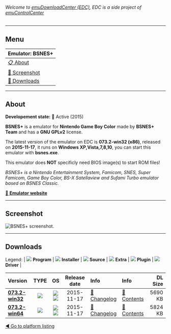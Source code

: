 ###### Welcome to [emuDownloadCenter (EDC)](https://github.com/PhoenixInteractiveNL/emuDownloadCenter/wiki/), EDC is a side project of [emuControlCenter](https://github.com/PhoenixInteractiveNL/emuControlCenter/wiki/)
***
## Menu
| **Emulator: BSNES+** |
|:---------|
| [:clipboard: About](#about) |
| [:sunrise: Screenshot](#screenshot) |
| [:floppy_disk: Downloads](#downloads) |
***
## About
**Developement state:** :large_blue_circle: Active (2015)

**BSNES+** is a emulator for **Nintendo Game Boy Color** made by **BSNES+ Team** and has a **GNU GPLv2** license.

The latest version of the emulator on EDC is **073.2-win32 (x86)**, released on **2015-11-17**, it runs on **Windows XP,Vista,7,8,10**, you can start this emulator with **bsnes.exe**.

This emulator does **NOT** specificly need BIOS image(s) to start ROM files!

_BSNES+ is a Nintendo Entertainment System, Famicom, SNES, Super Famicom, Game Boy Color, BS-X Satellaview and Sufami Turbo emulator based on BSNES Classic._

[:link: **Emulator website**](http://github.com/devinacker/bsnes-plus)
***
## Screenshot
![](https://raw.githubusercontent.com/PhoenixInteractiveNL/emuDownloadCenter/master/hooks/bsnesplus/emulator_screen_01.jpg "BSNES+ screenshot.")
***
## Downloads
Legend:
| ![](https://raw.githubusercontent.com/wiki/PhoenixInteractiveNL/emuDownloadCenter/images_misc/icon_program_24.png) **Program** | 
![](https://raw.githubusercontent.com/wiki/PhoenixInteractiveNL/emuDownloadCenter/images_misc/icon_installer_24.png) **Installer** | 
![](https://raw.githubusercontent.com/wiki/PhoenixInteractiveNL/emuDownloadCenter/images_misc/icon_source_code_24.png) **Source** | 
![](https://raw.githubusercontent.com/wiki/PhoenixInteractiveNL/emuDownloadCenter/images_misc/icon_extra_24.png) **Extra** | 
![](https://raw.githubusercontent.com/wiki/PhoenixInteractiveNL/emuDownloadCenter/images_misc/icon_plugin_24.png) **Plugin** | 
![](https://raw.githubusercontent.com/wiki/PhoenixInteractiveNL/emuDownloadCenter/images_misc/icon_driver_24.png) **Driver** | 


| Version  | TYPE | OS | Release date  | Info       | Info       | DL Size    |
|:---------|:----:|:--:|:-------------:|:-----------|:-----------|-----------:|
| [**073.2-win32**](https://github.com/PhoenixInteractiveNL/edc-repo0005/raw/master/bsnesplus/073.2-win32.7z) | ![](https://raw.githubusercontent.com/wiki/PhoenixInteractiveNL/emuDownloadCenter/images_misc/icon_program_24.png) | ![](https://raw.githubusercontent.com/wiki/PhoenixInteractiveNL/emuDownloadCenter/images_misc/logo_windows_24.png)![](https://raw.githubusercontent.com/wiki/PhoenixInteractiveNL/emuDownloadCenter/images_misc/icon_32-bit_24.png) | 2015-11-17 | [:page_facing_up: Changelog](https://github.com/PhoenixInteractiveNL/edc-repo0005/blob/master/bsnesplus/073.2-win32_changelog.txt) | [:mag_right: Contents](https://github.com/PhoenixInteractiveNL/edc-repo0005/blob/master/bsnesplus/073.2-win32_contents.txt) | 5690 KB |
| [**073.2-win64**](https://github.com/PhoenixInteractiveNL/edc-repo0005/raw/master/bsnesplus/073.2-win64.7z) | ![](https://raw.githubusercontent.com/wiki/PhoenixInteractiveNL/emuDownloadCenter/images_misc/icon_program_24.png) | ![](https://raw.githubusercontent.com/wiki/PhoenixInteractiveNL/emuDownloadCenter/images_misc/logo_windows_24.png)![](https://raw.githubusercontent.com/wiki/PhoenixInteractiveNL/emuDownloadCenter/images_misc/icon_64-bit_24.png) | 2015-11-17 | [:page_facing_up: Changelog](https://github.com/PhoenixInteractiveNL/edc-repo0005/blob/master/bsnesplus/073.2-win64_changelog.txt) | [:mag_right: Contents](https://github.com/PhoenixInteractiveNL/edc-repo0005/blob/master/bsnesplus/073.2-win64_contents.txt) | 5824 KB |

[:arrow_backward: Go to platform listing](https://github.com/PhoenixInteractiveNL/emuDownloadCenter/wiki/EDC-Platform-List)
